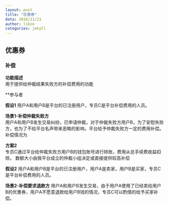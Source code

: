 ```yaml
---
layout: post
title: "优惠券"
data: 2016/11/21
author: likon
categories: jekyll
---  
```


## 优惠券

### 补偿  

**功能描述**  
用于提供给仲裁结果失败方的补偿费用的功能  

**参与者

**假设1**
用户A和用户B是平台的已注册用户，专员C是平台补偿费用的人员。

**场景1-补偿仲裁失败方**  
用户A和用户B发生交易纠纷，已申请仲裁，对于仲裁失败方用户B，为了安慰失败方，也为了不给平台名声带来恶略的影响，平台给予仲裁失败方一定的费用补偿。  
补偿情况为

**方案2**  
专员C通过平台给仲裁失败方用户B的钱包账号进行转账，费用从总手续费收益扣除。
数额大小由我平台成立的仲裁小组决定或直接提供较高补偿

**假设2**
用户A和用户B是平台的已注册用户，用户A是卖家，用户B是买家，专员C是平台补偿费用的人员。

**场景2-补偿要求退款方**
用户A和用户B发生交易，由于用户A使用了已经卖给用户B的优惠券，用户A不愿意退款给用户B钱的情况，专员C可以酌情的给予买家补偿。





